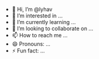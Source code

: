 - 👋 Hi, I’m @lyhav
- 👀 I’m interested in ...
- 🌱 I’m currently learning ...
- 💞️ I’m looking to collaborate on ...
- 📫 How to reach me ...
- 😄 Pronouns: ...
- ⚡ Fun fact: ...

<!---
lyhav/lyhav is a ✨ special ✨ repository because its `README.md` (this file) appears on your GitHub profile.
You can click the Preview link to take a look at your changes.
--->

